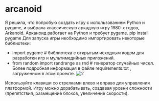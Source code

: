 # arcanoid
Я решила, что попробую создать игру с использованием Python и pygame, и выбрала классическую аркадную игру 1980-х годов, Arkanoid.
Арканоид работает на Python и требует pygame.
pip install pygame
Для запуска игры необходимо импортировать некоторые библиотеки:
-	import pygame # библиотека с открытым исходным кодом для разработки игр и мультимедийных приложений.
-	from random import randrange as rnd # генератор случайных чисел.
Более подробная информация в файле  requirements.txt , загруженном в этом проекте.
![2](https://user-images.githubusercontent.com/111307103/193471237-eb76496a-9291-4566-8e0f-0f2638ee03cb.jpg)


Используйте клавиши со стрелками влево и вправо для управления платформой.
Игру можно дорабатывать, создавая уровни сложности (препятствия, размещение блоков, увеличение скорости).
